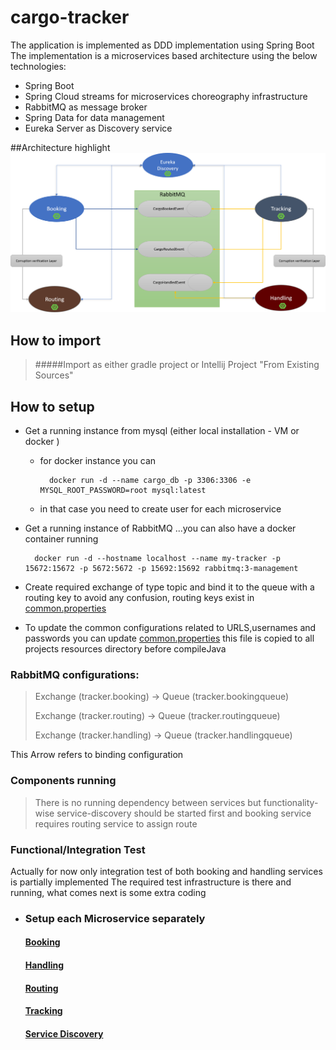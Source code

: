 # cargo-tracker

The application is implemented as DDD implementation using Spring Boot
The implementation is a microservices based architecture using the below technologies:
- Spring Boot
- Spring Cloud streams for microservices choreography infrastructure
- RabbitMQ as message broker
- Spring Data for data management
- Eureka Server as Discovery service

##Architecture highlight 
![](Architecture.png)
## How to import
> #####Import as either gradle project or Intellij Project "From Existing Sources"
## How to setup
- Get a running instance from mysql (either local installation - VM or docker )
    - for docker instance you can
    
            docker run -d --name cargo_db -p 3306:3306 -e MYSQL_ROOT_PASSWORD=root mysql:latest
      
    - in that case you need to create user for each microservice
- Get a running instance of RabbitMQ ...you can also have a docker container running

        docker run -d --hostname localhost --name my-tracker -p 15672:15672 -p 5672:5672 -p 15692:15692 rabbitmq:3-management
    
- Create required exchange of type topic and bind it to the queue with a routing key to avoid any confusion, routing
  keys exist in [common.properties](config/common.properties)
- To update the common configurations related to URLS,usernames and passwords you can
  update [common.properties](config/common.properties) this file is copied to all projects resources directory before
  compileJava

### RabbitMQ configurations:

> Exchange (tracker.booking) -> Queue (tracker.bookingqueue)
>
> Exchange (tracker.routing) -> Queue (tracker.routingqueue)
>
> Exchange (tracker.handling) -> Queue (tracker.handlingqueue)

This Arrow refers to binding configuration

### Components running

> There is no running dependency between services but functionality-wise service-discovery should be started first and booking service requires routing service to assign route

### Functional/Integration Test

Actually for now only integration test of both booking and handling services is partially implemented The required test
infrastructure is there and running, what comes next is some extra coding

- ### Setup each Microservice separately
  #### [Booking](booking/README.md)
  #### [Handling](handling/README.md)
  #### [Routing](routing/README.md)
  #### [Tracking](tracking/README.md)
  #### [Service Discovery](service-discovery/README.md)
